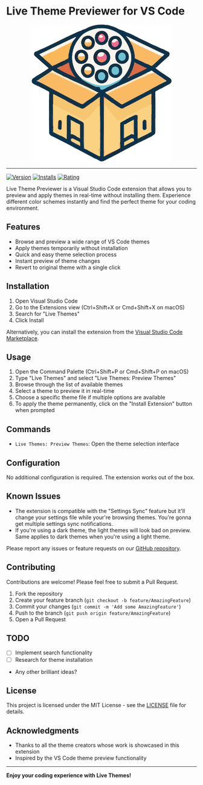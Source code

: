 # Live Theme Previewer for VS Code

<p align="center">
  <img src="./images/icon.png" alt="Live Theme Previewer Icon">
</p>

---

[![Version](https://img.shields.io/visual-studio-marketplace/v/EkinErtac.live-themes)](https://marketplace.visualstudio.com/items?itemName=EkinErtac.live-themes)
[![Installs](https://img.shields.io/visual-studio-marketplace/i/EkinErtac.live-themes)](https://marketplace.visualstudio.com/items?itemName=EkinErtac.live-themes)
[![Rating](https://img.shields.io/visual-studio-marketplace/r/EkinErtac.live-themes)](https://marketplace.visualstudio.com/items?itemName=EkinErtac.live-themes)

Live Theme Previewer is a Visual Studio Code extension that allows you to preview and apply themes in real-time without installing them. Experience different color schemes instantly and find the perfect theme for your coding environment.

## Features

- Browse and preview a wide range of VS Code themes
- Apply themes temporarily without installation
- Quick and easy theme selection process
- Instant preview of theme changes
- Revert to original theme with a single click

## Installation

1. Open Visual Studio Code
2. Go to the Extensions view (Ctrl+Shift+X or Cmd+Shift+X on macOS)
3. Search for "Live Themes"
4. Click Install

Alternatively, you can install the extension from the [Visual Studio Code Marketplace](https://marketplace.visualstudio.com/items?itemName=EkinErtac.live-themes).

## Usage

1. Open the Command Palette (Ctrl+Shift+P or Cmd+Shift+P on macOS)
2. Type "Live Themes" and select "Live Themes: Preview Themes"
3. Browse through the list of available themes
4. Select a theme to preview it in real-time
5. Choose a specific theme file if multiple options are available
6. To apply the theme permanently, click on the "Install Extension" button when prompted

## Commands

- `Live Themes: Preview Themes`: Open the theme selection interface

## Configuration

No additional configuration is required. The extension works out of the box.

## Known Issues

- The extension is compatible with the "Settings Sync" feature but it'll change your settings file while your're browsing themes. You're gonna get multiple settings sync notifications.
- If you're using a dark theme, the light themes will look bad on preview. Same applies to dark themes when you're using a light theme.

Please report any issues or feature requests on our [GitHub repository](https://github.com/ekinertac/vscode-live-themes/issues).

## Contributing

Contributions are welcome! Please feel free to submit a Pull Request.

1. Fork the repository
2. Create your feature branch (`git checkout -b feature/AmazingFeature`)
3. Commit your changes (`git commit -m 'Add some AmazingFeature'`)
4. Push to the branch (`git push origin feature/AmazingFeature`)
5. Open a Pull Request

## TODO

- [ ] Implement search functionality
- [ ] Research for theme installation
- Any other brilliant ideas?

## License

This project is licensed under the MIT License - see the [LICENSE](LICENSE) file for details.

## Acknowledgments

- Thanks to all the theme creators whose work is showcased in this extension
- Inspired by the VS Code theme preview functionality

---

**Enjoy your coding experience with Live Themes!**

